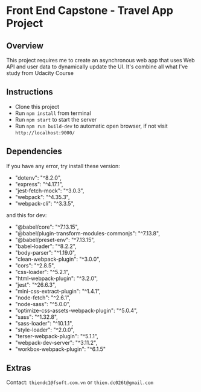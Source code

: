 # Front End Capstone - Travel App Project

## Overview

This project requires me to create an asynchronous web app that uses Web API and user data to dynamically update the UI. It's combine all what I've study from Udacity Course

## Instructions

- Clone this project
- Run `npm install` from terminal
- Run `npm start` to start the server
- Run `npm run build-dev` to automatic open browser, if not visit `http://localhost:9000/`

## Dependencies

If you have any error, try install these version:

- "dotenv": "^8.2.0",
- "express": "^4.17.1",
- "jest-fetch-mock": "^3.0.3",
- "webpack": "^4.35.3",
- "webpack-cli": "^3.3.5",

and this for dev:

- "@babel/core": "^7.13.15",
- "@babel/plugin-transform-modules-commonjs": "^7.13.8",
- "@babel/preset-env": "^7.13.15",
- "babel-loader": "^8.2.2",
- "body-parser": "^1.19.0",
- "clean-webpack-plugin": "^3.0.0",
- "cors": "^2.8.5",
- "css-loader": "^5.2.1",
- "html-webpack-plugin": "^3.2.0",
- "jest": "^26.6.3",
- "mini-css-extract-plugin": "^1.4.1",
- "node-fetch": "^2.6.1",
- "node-sass": "^5.0.0",
- "optimize-css-assets-webpack-plugin": "^5.0.4",
- "sass": "^1.32.8",
- "sass-loader": "^10.1.1",
- "style-loader": "^2.0.0",
- "terser-webpack-plugin": "^5.1.1",
- "webpack-dev-server": "^3.11.2",
- "workbox-webpack-plugin": "^6.1.5"

## Extras

Contact: `thiendc1@fsoft.com.vn` or `thien.dc026t@gmail.com`
